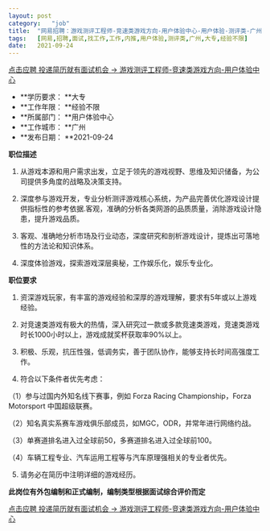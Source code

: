 ```yaml
---
layout:	post
category:	"job"
title:	"网易招聘：游戏测评工程师-竞速类游戏方向-用户体验中心-用户体验-测评类-广州大专经验不限"
tags:	[网易,招聘,面试,找工作,工作,内推,用户体验,测评类,广州,大专,经验不限]
date:	2021-09-24
---
```


[点击应聘 投递简历就有面试机会 ->  游戏测评工程师-竞速类游戏方向-用户体验中心](http://mobile.bole.netease.com/bole/boleDetail?id=22224&employeeId=346f03c3cda5f04c&key=all)



- **学历要求： **大专
- **工作年限： **经验不限
- **所属部门： **用户体验中心
- **工作城市： **广州
- **发布日期： **2021-09-24



**职位描述**

1. 从游戏本源和用户需求出发，立足于领先的游戏视野、思维及知识储备，为公司提供多角度的战略及决策支持。

2. 深度参与游戏开发，专业分析测评游戏核心系统，为产品完善优化游戏设计提供指标性的参考依据.客观，准确的分析各类网游的品质质量，消除游戏设计隐患，提升游戏品质。

3. 客观、准确地分析市场及行业动态，深度研究和剖析游戏设计，提炼出可落地性的方法论和知识体系。 

4. 深度体验游戏，探索游戏深层奥秘，工作娱乐化，娱乐专业化。





**职位要求**

1. 资深游戏玩家，有丰富的游戏经验和深厚的游戏理解，要求有5年或以上游戏经验。

2. 对竞速类游戏有极大的热情，深入研究过一款或多款竞速类游戏，竞速类游戏时长1000小时以上，游戏成就奖杯获取率90%以上。

3. 积极、乐观，抗压性强，低调务实，善于团队协作，能够支持长时间高强度工作。

4. 符合以下条件者优先考虑：

（1）参与过国内外知名线下赛事，例如 Forza Racing Championship，Forza Motorsport 中国超级联赛。

（2）知名真实系赛车游戏俱乐部成员，如MGC，ODR，并常年进行网络约战。

（3）单赛道排名进入过全球前50，多赛道排名进入过全球前100。

（4）车辆工程专业、汽车运用工程等与汽车原理强相关的专业者优先。

5. 请务必在简历中注明详细的游戏经历。





**此岗位有外包编制和正式编制，编制类型根据面试综合评价而定**



[点击应聘 投递简历就有面试机会 ->  游戏测评工程师-竞速类游戏方向-用户体验中心](http://mobile.bole.netease.com/bole/boleDetail?id=22224&employeeId=346f03c3cda5f04c&key=all)